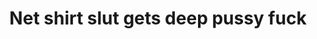 ---
layout: post
title: Net shirt slut gets deep pussy fuck
duration: '05:08'
view: 237
rate: 2
video: 'http://fantasti.cc/embed/478015/'
category: 
 - black
 - brunette
 - gorgeous
 - rough
 - stunning
tags: 
 - big-black-cock
priority: 0.9
changefreq: daily
---